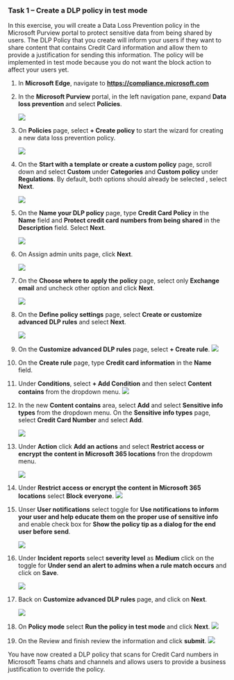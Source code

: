 ### Task 1 – Create a DLP policy in test mode

In this exercise, you will create a Data Loss Prevention policy in the Microsoft Purview portal to protect sensitive data from being shared by users. The DLP Policy that you create will inform your users if they want to share content that contains Credit Card information and allow them to provide a justification for sending this information. The policy will be implemented in test mode because you do not want the block action to affect your users yet.

1. In **Microsoft Edge**, navigate to **https://compliance.microsoft.com** 

1. In the **Microsoft Purview** portal, in the left navigation pane, expand **Data loss prevention** and select **Policies**.

   ![](../media/lab6-image1.png)

1. On **Policies** page, select **+ Create policy** to start the wizard for creating a new data loss prevention policy.

    ![](../media/lab6-image2.png)

1. On the **Start with a template or create a custom policy** page, scroll down and select **Custom** under **Categories** and **Custom policy** under **Regulations**. By default, both  options should already be selected , select **Next**.

   ![](../media/lab6-image3.png)
   
1. On the **Name your DLP policy** page, type **Credit Card Policy** in the **Name** field and **Protect credit card numbers from being shared** in the **Description** field. Select **Next**.

   ![](../media/cc1.png)

1. On Assign admin units page, click **Next**.

   ![](../media/cc2.png)

1. On the **Choose where to apply the policy** page, select only **Exchange email** and uncheck other option and click **Next**. 

     ![](../media/cc3.png)
   
1. On the **Define policy settings** page, select **Create or customize advanced DLP rules** and select **Next**.

   ![](../media/cc4.png)

1. On the **Customize advanced DLP rules** page, select **+ Create rule**.
   ![](../media/cc5.png)

1. On the **Create rule** page, type **Credit card information** in the **Name** field.

1. Under **Conditions**, select **+ Add Condition** and then select **Content contains** from the dropdown menu.
   ![](../media/cc6.png)

1. In the new **Content contains** area, select **Add** and select **Sensitive info types** from the dropdown menu. On the **Sensitive info types** page, select **Credit Card Number** and select **Add**.

   ![](../media/cc7.png)

1. Under **Action** click **Add an actions** and select **Restrict access or encrypt the content in Microsoft 365 locations** fron the dropdowm menu.

   ![](../media/cc8.png)

1. Under **Restrict access or encrypt the content in Microsoft 365 locations** select **Block everyone**.
   ![](../media/cc9.png)

1. Unser **User notifications** select toggle for **Use notifications to inform your user and help educate them on the proper use of sensitive info** and enable check box for **Show the policy tip as a dialog for the end user before send**.

   ![](../media/cc11.png)

1. Under **Incident reports** select **severity level** as **Medium** click on  the toggle for **Under send an alert to admins when a rule match occurs** and click on **Save**.

   ![](../media/cc12.png)

1. Back on **Customize advanced DLP rules** page, and click on **Next**.

    ![](../media/cc13.png)

1. On **Policy mode** select **Run the policy in test mode** and click **Next**.
   ![](../media/cc14.png)

1. On the Review and finish review the information and click **submit**. 
     ![](../media/cc15.png)

You have now created a DLP policy that scans for Credit Card numbers in Microsoft Teams chats and channels and allows users to provide a business justification to override the policy.
